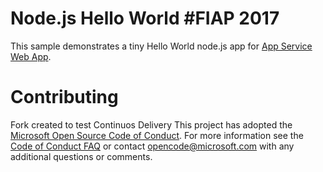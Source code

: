 # Node.js Hello World #FIAP 2017

This sample demonstrates a tiny Hello World node.js app for [App Service Web App](https://docs.microsoft.com/azure/app-service-web).

# Contributing


Fork created to test Continuos Delivery
This project has adopted the [Microsoft Open Source Code of Conduct](https://opensource.microsoft.com/codeofconduct/). For more information see the [Code of Conduct FAQ](https://opensource.microsoft.com/codeofconduct/faq/) or contact [opencode@microsoft.com](mailto:opencode@microsoft.com) with any additional questions or comments.

